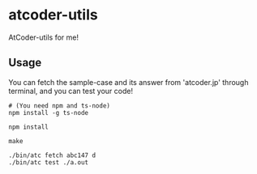 # atcoder-utils
AtCoder-utils for me!


## Usage
You can fetch the sample-case and its answer from 'atcoder.jp' through terminal, and you can test your code!

```
# (You need npm and ts-node)
npm install -g ts-node

npm install

make

./bin/atc fetch abc147 d
./bin/atc test ./a.out
```

